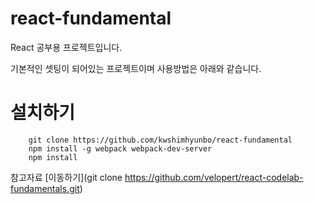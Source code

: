 # react-fundamental
React 공부용 프로젝트입니다.

기본적인 셋팅이 되어있는 프로젝트이며 사용방법은 아래와 같습니다.

# 설치하기

        git clone https://github.com/kwshimhyunbo/react-fundamental
        npm install -g webpack webpack-dev-server
        npm install

참고자료 [이동하기](git clone https://github.com/velopert/react-codelab-fundamentals.git)
